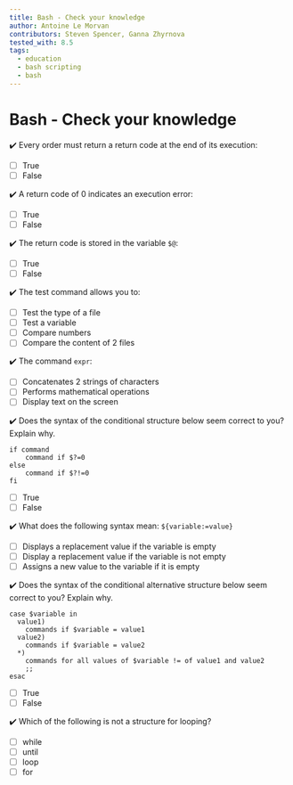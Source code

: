 ```yaml
---
title: Bash - Check your knowledge
author: Antoine Le Morvan
contributors: Steven Spencer, Ganna Zhyrnova
tested_with: 8.5
tags:
  - education
  - bash scripting
  - bash
---
```


# Bash - Check your knowledge

:heavy_check_mark: Every order must return a return code at the end of its execution:

- [ ] True   
- [ ] False

:heavy_check_mark: A return code of 0 indicates an execution error:

- [ ] True   
- [ ] False

:heavy_check_mark: The return code is stored in the variable `$@`:

- [ ] True   
- [ ] False

:heavy_check_mark: The test command allows you to:

- [ ] Test the type of a file
- [ ] Test a variable
- [ ] Compare numbers
- [ ] Compare the content of 2 files

:heavy_check_mark: The command `expr`:

- [ ] Concatenates 2 strings of characters
- [ ] Performs mathematical operations
- [ ] Display text on the screen

:heavy_check_mark: Does the syntax of the conditional structure below seem correct to you? Explain why.

```
if command
    command if $?=0
else
    command if $?!=0
fi
```

- [ ] True
- [ ] False

:heavy_check_mark: What does the following syntax mean: `${variable:=value}`

- [ ] Displays a replacement value if the variable is empty
- [ ] Display a replacement value if the variable is not empty
- [ ] Assigns a new value to the variable if it is empty

:heavy_check_mark: Does the syntax of the conditional alternative structure below seem correct to you? Explain why.

```
case $variable in
  value1)
    commands if $variable = value1
  value2)
    commands if $variable = value2
  *)
    commands for all values of $variable != of value1 and value2
    ;;
esac
```

- [ ] True
- [ ] False

:heavy_check_mark: Which of the following is not a structure for looping?

- [ ] while
- [ ] until
- [ ] loop
- [ ] for
